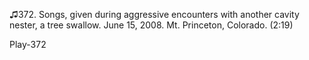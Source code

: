 ♫372. Songs, given during aggressive encounters with another cavity
nester, a tree swallow. June 15, 2008. Mt. Princeton, Colorado. (2:19)

Play-372
